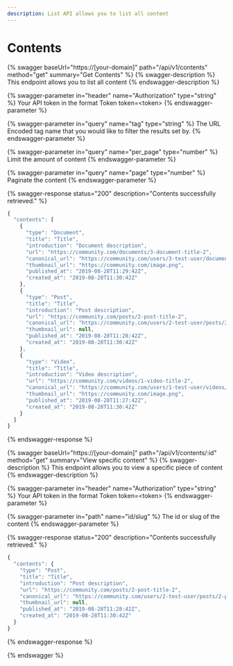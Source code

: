 ```yaml
---
description: List API allows you to list all content
---
```


# Contents

{% swagger baseUrl="https://[your-domain]" path="/api/v1/contents" method="get" summary="Get Contents" %}
{% swagger-description %}
This endpoint allows you to list all content
{% endswagger-description %}

{% swagger-parameter in="header" name="Authorization" type="string" %}
Your API token in the format Token token=\<token>
{% endswagger-parameter %}

{% swagger-parameter in="query" name="tag" type="string" %}
The URL Encoded tag name that you would like to filter the results set by.
{% endswagger-parameter %}

{% swagger-parameter in="query" name="per_page" type="number" %}
Limit the amount of content
{% endswagger-parameter %}

{% swagger-parameter in="query" name="page" type="number" %}
Paginate the content
{% endswagger-parameter %}

{% swagger-response status="200" description="Contents successfully retrieved." %}
```javascript
{
  "contents": [
    {
      "type": "Document",
      "title": "Title",
      "introduction": "Document description",
      "url": "https://community.com/documents/3-document-title-2",
      "canonical_url": "https://community.com/users/3-test-user/documents/3-document-title-2",
      "thumbnail_url": "https://community.com/image.png",
      "published_at": "2019-08-28T11:29:42Z",
      "created_at": "2019-08-28T11:30:42Z"
    },
    {
      "type": "Post",
      "title": "Title",
      "introduction": "Post description",
      "url": "https://community.com/posts/2-post-title-2",
      "canonical_url": "https://community.com/users/2-test-user/posts/2-post-title-2",
      "thumbnail_url": null,
      "published_at": "2019-08-28T11:28:42Z",
      "created_at": "2019-08-28T11:30:42Z"
    },
    {
      "type": "Video",
      "title": "Title",
      "introduction": "Video description",
      "url": "https://community.com/videos/1-video-title-2",
      "canonical_url": "https://community.com/users/1-test-user/videos/1-video-title-2",
      "thumbnail_url": "https://community.com/image.png",
      "published_at": "2019-08-28T11:27:42Z",
      "created_at": "2019-08-28T11:30:42Z"
    }
  ]
}
```
{% endswagger-response %}

{% swagger baseUrl="https://[your-domain]" path="/api/v1/contents/:id" method="get" summary="View specific content" %}
{% swagger-description %}
This endpoint allows you to view a specific piece of content
{% endswagger-description %}

{% swagger-parameter in="header" name="Authorization" type="string" %}
Your API token in the format Token token=\<token>
{% endswagger-parameter %}

{% swagger-parameter in="path" name="id/slug" %}
The id or slug of the content
{% endswagger-parameter %}

{% swagger-response status="200" description="Contents successfully retrieved." %}
```javascript
{
  "contents": {
    "type": "Post",
    "title": "Title",
    "introduction": "Post description",
    "url": "https://community.com/posts/2-post-title-2",
    "canonical_url": "https://community.com/users/2-test-user/posts/2-post-title-2",
    "thumbnail_url": null,
    "published_at": "2019-08-28T11:28:42Z",
    "created_at": "2019-08-28T11:30:42Z"
  }
}
```
{% endswagger-response %}

{% endswagger %}

